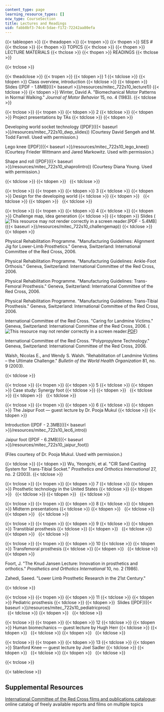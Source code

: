 ```yaml
---
content_type: page
learning_resource_types: []
ocw_type: CourseSection
title: Lectures and Readings
uid: fabb8bf3-74c4-5dae-f172-72242aa80efa
---
```


{{< tableopen >}}
{{< theadopen >}}
{{< tropen >}}
{{< thopen >}}
SES #
{{< thclose >}}
{{< thopen >}}
TOPICS
{{< thclose >}}
{{< thopen >}}
LECTURE MATERIALS
{{< thclose >}}
{{< thopen >}}
READINGS
{{< thclose >}}

{{< trclose >}}

{{< theadclose >}}
{{< tropen >}}
{{< tdopen >}}
1
{{< tdclose >}}
{{< tdopen >}}
Class overview, introduction
{{< tdclose >}}
{{< tdopen >}}
Slides ([PDF - 1.8MB]({{< baseurl >}}/resources/mitec_722s10_lecture1))
{{< tdclose >}}
{{< tdopen >}}
Winter, David A. "Biomechanical Motor Patterns in Normal Walking." _Journal of Motor Behavior_ 15, no. 4 (1983).
{{< tdclose >}}

{{< trclose >}}
{{< tropen >}}
{{< tdopen >}}
2
{{< tdclose >}}
{{< tdopen >}}
Project presentations by TAs
{{< tdclose >}}
{{< tdopen >}}


Developing world socket technology ([PDF]({{< baseurl >}}/resources/mitec_722s10_dwp_slides)) (Courtesy David Sengeh and M. Todd Farrell. Used with permission.)

Lego knee ([PDF]({{< baseurl >}}/resources/mitec_722s10_lego_knee)) (Courtesy Frieder Wittmann and Jared Markowitz. Used with permission.)

Shape and roll ([PDF]({{< baseurl >}}/resources/mitec_722s10_shaprolintro)) (Courtesy Diana Young. Used with permission.)


{{< tdclose >}}
{{< tdopen >}}
 
{{< tdclose >}}

{{< trclose >}}
{{< tropen >}}
{{< tdopen >}}
3
{{< tdclose >}}
{{< tdopen >}}
Design for the developing world
{{< tdclose >}}
{{< tdopen >}}
 
{{< tdclose >}}
{{< tdopen >}}
 
{{< tdclose >}}

{{< trclose >}}
{{< tropen >}}
{{< tdopen >}}
4
{{< tdclose >}}
{{< tdopen >}}
Challenge map, idea generation
{{< tdclose >}}
{{< tdopen >}}
Slides (![This resource may not render correctly in a screen reader.](/images/inacessible.gif)[PDF - 5.4MB]({{< baseurl >}}/resources/mitec_722s10_challengemap))
{{< tdclose >}}
{{< tdopen >}}


Physical Rehabilitation Programme. "Manufacturing Guidelines: Alignment Jig for Lower-Limb Prosthetics." Geneva, Switzerland: International Committee of the Red Cross, 2006.

Physical Rehabilitation Programme. "Manufacturing Guidelines: Ankle-Foot Orthosis." Geneva, Switzerland: International Committee of the Red Cross, 2006.

Physical Rehabilitation Programme. "Manufacturing Guidelines: Trans-Femoral Prosthesis." Geneva, Switzerland: International Committee of the Red Cross, 2006.

Physical Rehabilitation Programme. "Manufacturing Guidelines: Trans-Tibial Prosthesis." Geneva, Switzerland: International Committee of the Red Cross, 2006.

International Committee of the Red Cross. "Caring for Landmine Victims." Geneva, Switzerland: International Committee of the Red Cross, 2006. (![This resource may not render correctly in a screen reader.](/images/inacessible.gif)[PDF](http://www.icrc.org/eng/assets/files/other/caring-landmine-victims-0863.pdf))

International Committee of the Red Cross. "Polypropylene Technology." Geneva, Switzerland: International Committee of the Red Cross, 2006.

Walsh, Nicolas E., and Wendy S. Walsh. "Rehabilitation of Landmine Victims – the Ultimate Challenge." _Bulletin of the World Health Organization_ 81, no. 9 (2003).


{{< tdclose >}}

{{< trclose >}}
{{< tropen >}}
{{< tdopen >}}
5
{{< tdclose >}}
{{< tdopen >}}
Case study: Synergy foot
{{< tdclose >}}
{{< tdopen >}}
 
{{< tdclose >}}
{{< tdopen >}}
 
{{< tdclose >}}

{{< trclose >}}
{{< tropen >}}
{{< tdopen >}}
6
{{< tdclose >}}
{{< tdopen >}}
The Jaipur Foot — guest lecture by Dr. Pooja Mukul
{{< tdclose >}}
{{< tdopen >}}


Introduction ([PDF - 2.3MB]({{< baseurl >}}/resources/mitec_722s10_lec6_intro))

Jaipur foot ([PDF - 6.2MB]({{< baseurl >}}/resources/mitec_722s10_jaipur_foot))

(Files courtesy of Dr. Pooja Mukul. Used with permission.)


{{< tdclose >}}
{{< tdopen >}}
Wu, Yeongchi, et al. "CIR Sand Casting System for Trans-Tibial Socket." _Prosthetics and Orthotics International_ 27, no. 2 (2003).
{{< tdclose >}}

{{< trclose >}}
{{< tropen >}}
{{< tdopen >}}
7
{{< tdclose >}}
{{< tdopen >}}
Prosthetic technology in the United States
{{< tdclose >}}
{{< tdopen >}}
 
{{< tdclose >}}
{{< tdopen >}}
 
{{< tdclose >}}

{{< trclose >}}
{{< tropen >}}
{{< tdopen >}}
8
{{< tdclose >}}
{{< tdopen >}}
Midterm presentations
{{< tdclose >}}
{{< tdopen >}}
 
{{< tdclose >}}
{{< tdopen >}}
 
{{< tdclose >}}

{{< trclose >}}
{{< tropen >}}
{{< tdopen >}}
9
{{< tdclose >}}
{{< tdopen >}}
Transtibial prosthesis
{{< tdclose >}}
{{< tdopen >}}
 
{{< tdclose >}}
{{< tdopen >}}
 
{{< tdclose >}}

{{< trclose >}}
{{< tropen >}}
{{< tdopen >}}
10
{{< tdclose >}}
{{< tdopen >}}
Transfemoral prosthesis
{{< tdclose >}}
{{< tdopen >}}
 
{{< tdclose >}}
{{< tdopen >}}


Foort, J. "The Knud Jansen Lecture: Innovation in prosthetics and orthotics." _Prosthetics and Orthotics International_ 10, no. 2 (1986).

Zahedi, Saeed. "Lower Limb Prosthetic Research in the 21st Century."


{{< tdclose >}}

{{< trclose >}}
{{< tropen >}}
{{< tdopen >}}
11
{{< tdclose >}}
{{< tdopen >}}
Pediatric prosthesis
{{< tdclose >}}
{{< tdopen >}}
 Slides ([PDF]({{< baseurl >}}/resources/mitec_722s10_pediatricpros))  
 
{{< tdclose >}}
{{< tdopen >}}
 
{{< tdclose >}}

{{< trclose >}}
{{< tropen >}}
{{< tdopen >}}
12
{{< tdclose >}}
{{< tdopen >}}
Human biomechanics — guest lecture by Hugh Herr
{{< tdclose >}}
{{< tdopen >}}
 
{{< tdclose >}}
{{< tdopen >}}
 
{{< tdclose >}}

{{< trclose >}}
{{< tropen >}}
{{< tdopen >}}
13
{{< tdclose >}}
{{< tdopen >}}
Stanford Knee — guest lecture by Joel Sadler
{{< tdclose >}}
{{< tdopen >}}
 
{{< tdclose >}}
{{< tdopen >}}
 
{{< tdclose >}}

{{< trclose >}}

{{< tableclose >}}

Supplemental Resources
----------------------

[International Committee of the Red Cross films and publications catalogue](http://www.icrc.org/eng/resources/publications-films/): online catalog of freely available reports and films on multiple topics